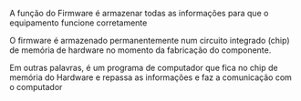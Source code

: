 A função do Firmware é armazenar todas as informações para que o equipamento funcione corretamente


O firmware é armazenado permanentemente num circuito integrado (chip) de memória de hardware no momento da fabricação do componente.


Em outras palavras, é um programa de computador que fica no chip de memória do Hardware e repassa as informações e faz a comunicação com o computador